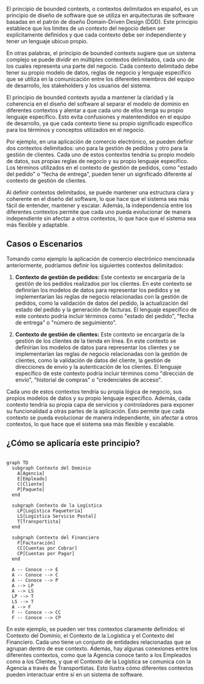 El principio de bounded contexts, o contextos delimitados en español, es un principio de diseño de software que se utiliza en arquitecturas de software basadas en el patrón de diseño Domain-Driven Design (DDD). Este principio establece que los límites de un contexto del negocio deben ser explícitamente definidos y que cada contexto debe ser independiente y tener un lenguaje ubicuo propio.

En otras palabras, el principio de bounded contexts sugiere que un sistema complejo se puede dividir en múltiples contextos delimitados, cada uno de los cuales representa una parte del negocio. Cada contexto delimitado debe tener su propio modelo de datos, reglas de negocio y lenguaje específico que se utiliza en la comunicación entre los diferentes miembros del equipo de desarrollo, los stakeholders y los usuarios del sistema.

El principio de bounded contexts ayuda a mantener la claridad y la coherencia en el diseño del software al separar el modelo de dominio en diferentes contextos y alentar a que cada uno de ellos tenga su propio lenguaje específico. Esto evita confusiones y malentendidos en el equipo de desarrollo, ya que cada contexto tiene su propio significado específico para los términos y conceptos utilizados en el negocio.

Por ejemplo, en una aplicación de comercio electrónico, se pueden definir dos contextos delimitados: uno para la gestión de pedidos y otro para la gestión de clientes. Cada uno de estos contextos tendría su propio modelo de datos, sus propias reglas de negocio y su propio lenguaje específico. Los términos utilizados en el contexto de gestión de pedidos, como "estado del pedido" o "fecha de entrega", pueden tener un significado diferente al contexto de gestión de clientes.

Al definir contextos delimitados, se puede mantener una estructura clara y coherente en el diseño del software, lo que hace que el sistema sea más fácil de entender, mantener y escalar. Además, la independencia entre los diferentes contextos permite que cada uno pueda evolucionar de manera independiente sin afectar a otros contextos, lo que hace que el sistema sea más flexible y adaptable.

## Casos o Escenarios

Tomando como ejemplo la aplicación de comercio electrónico mencionada anteriormente, podríamos definir los siguientes contextos delimitados:

1. **Contexto de gestión de pedidos:** Este contexto se encargaría de la gestión de los pedidos realizados por los clientes. En este contexto se definirían los modelos de datos para representar los pedidos y se implementarían las reglas de negocio relacionadas con la gestión de pedidos, como la validación de datos del pedido, la actualización del estado del pedido y la generación de facturas. El lenguaje específico de este contexto podría incluir términos como "estado del pedido", "fecha de entrega" o "número de seguimiento".

2. **Contexto de gestión de clientes:** Este contexto se encargaría de la gestión de los clientes de la tienda en línea. En este contexto se definirían los modelos de datos para representar los clientes y se implementarían las reglas de negocio relacionadas con la gestión de clientes, como la validación de datos del cliente, la gestión de direcciones de envío y la autenticación de los clientes. El lenguaje específico de este contexto podría incluir términos como "dirección de envío", "historial de compras" o "credenciales de acceso".

Cada uno de estos contextos tendría su propia lógica de negocio, sus propios modelos de datos y su propio lenguaje específico. Además, cada contexto tendría su propia capa de servicios y controladores para exponer su funcionalidad a otras partes de la aplicación. Esto permite que cada contexto se pueda evolucionar de manera independiente, sin afectar a otros contextos, lo que hace que el sistema sea más flexible y escalable.

## ¿Cómo se aplicaría este principio?

``` mermaid

graph TD
  subgraph Contexto del Dominio
    A[Agencia]
    E[Empleado]
    C[Cliente]
    P[Paquete]
  end

  subgraph Contexto de la Logística
    LP[Logística Paquetería]
    LS[Logística Servicio Postal]
    T[Transportista]
  end

  subgraph Contexto del Financiero
    F[Facturación]
    CC[Cuentas por Cobrar]
    CP[Cuentas por Pagar]
  end

  A -- Conoce --> E
  A -- Conoce --> C
  A -- Conoce --> P
  A --> LP
  A --> LS
  LP --> T
  LS --> T
  A --> F
  F -- Conoce --> CC
  F -- Conoce --> CP

```

En este ejemplo, se pueden ver tres contextos claramente definidos: el Contexto del Dominio, el Contexto de la Logística y el Contexto del Financiero. Cada uno tiene un conjunto de entidades relacionadas que se agrupan dentro de ese contexto. Además, hay algunas conexiones entre los diferentes contextos, como que la Agencia conoce tanto a los Empleados como a los Clientes, y que el Contexto de la Logística se comunica con la Agencia a través de Transportistas. Esto ilustra cómo diferentes contextos pueden interactuar entre sí en un sistema de software.